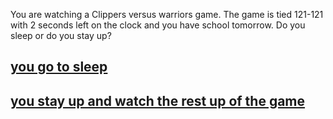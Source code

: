 You are watching a Clippers versus warriors game. The game is tied 121-121 with 2 seconds left on the clock and you have school tomorrow. Do you sleep or do you stay up?

## [you go to sleep](sleep.md)
## [you stay up and watch the rest up of the game](stayup.md)
